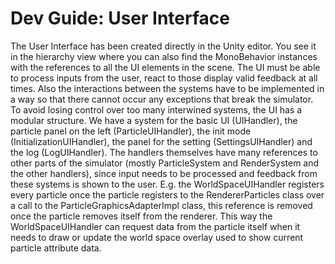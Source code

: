 # Dev Guide: User Interface

The User Interface has been created directly in the Unity editor. You see it in the hierarchy view where you can also find the MonoBehavior instances with the references to all the UI elements in the scene. The UI must be able to process inputs from the user, react to those display valid feedback at all times. Also the interactions between the systems have to be implemented in a way so that there cannot occur any exceptions that break the simulator. To avoid losing control over too many interwined systems, the UI has a modular structure. We have a system for the basic UI (UIHandler), the particle panel on the left (ParticleUIHandler), the init mode (InitializationUIHandler), the panel for the setting (SettingsUIHandler) and the log (LogUIHandler). The handlers themselves have many references to other parts of the simulator (mostly ParticleSystem and RenderSystem and the other handlers), since input needs to be processed and feedback from these systems is shown to the user. E.g. the WorldSpaceUIHandler registers every particle once the particle registers to the RendererParticles class over a call to the ParticleGraphicsAdapterImpl class, this reference is removed once the particle removes itself from the renderer. This way the WorldSpaceUIHandler can request data from the particle itself when it needs to draw or update the world space overlay used to show current particle attribute data.
